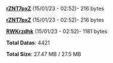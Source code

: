 [**rZNT7pxZ**](/data/rZNT7pxZ.txt) (15/01/23 - 02:52)- 216 bytes

[**rZNT7pxZ**](/data/rZNT7pxZ.txt) (15/01/23 - 02:52)- 216 bytes

[**RWKrzdhk**](/data/RWKrzdhk.txt) (15/01/23 - 02:52)- 1181 bytes

**Total Datas**: 4421

**Total Size**: 27.47 MB / 27.5 MB